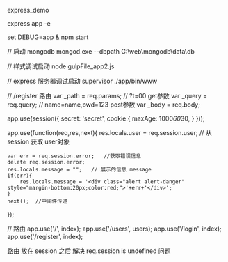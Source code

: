 
express_demo

express app -e

set DEBUG=app & npm start

// 启动 mongodb
mongod.exe --dbpath G:\web\mongodb\data\db

// 样式调试启动
node gulpFile_app2.js

// express 服务器调试启动
supervisor ./app/bin/www

// /register 路由
var _path = req.params;
// ?t=00 get参数
var _query = req.query;
// name=name,pwd=123 post参数
var _body = req.body;

app.use(session({
    secret: 'secret',
    cookie:{
        maxAge: 1000*60*30,
    }
}));

app.use(function(req,res,next){
    res.locals.user = req.session.user;   // 从session 获取 user对象

    var err = req.session.error;   //获取错误信息
    delete req.session.error;
    res.locals.message = "";   // 展示的信息 message
    if(err){
        res.locals.message = '<div class="alert alert-danger" style="margin-bottom:20px;color:red;">'+err+'</div>';
    }
    next();  //中间件传递
});

// 路由
app.use('/', index);
app.use('/users', users);
app.use('/login', index);
app.use('/register', index);

路由 放在 session 之后 解决 req.session is undefined 问题
